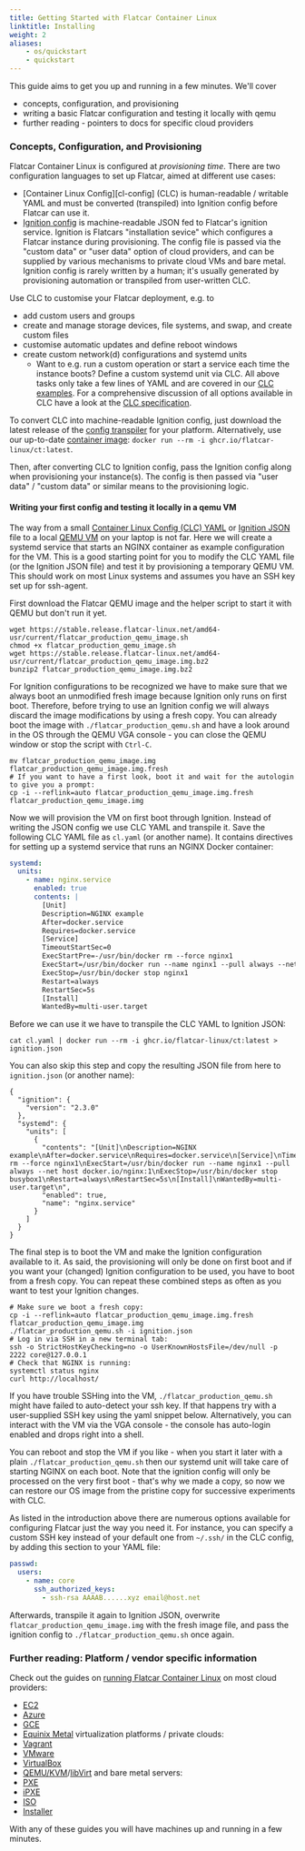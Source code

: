 ```yaml
---
title: Getting Started with Flatcar Container Linux 
linktitle: Installing
weight: 2
aliases:
    - os/quickstart
    - quickstart
---
```


This guide aims to get you up and running in a few minutes.
We'll cover
- concepts, configuration, and provisioning
- writing a basic Flatcar configuration and testing it locally with qemu
- further reading - pointers to docs for specific cloud providers

### Concepts, Configuration, and Provisioning

Flatcar Container Linux is configured at _provisioning time_.
There are two configuration languages to set up Flatcar, aimed at different use cases:
- [Container Linux Config][cl-config] (CLC) is human-readable / writable YAML and must be converted (transpiled) into Ignition config before Flatcar can use it.
- [Ignition config][ignition] is machine-readable JSON fed to Flatcar's ignition service.
  Ignition is Flatcars "installation sevice" which configures a Flatcar instance during provisioning.
  The config file is passed via the "custom data" or "user data" option of cloud providers, and can be supplied by various mechanisms to private cloud VMs and bare metal.
  Ignition config is rarely written by a human; it's usually generated by provisioning automation or transpiled from user-written CLC.

Use CLC to customise your Flatcar deployment, e.g. to
- add custom users and groups
- create and manage storage devices, file systems, and swap, and create custom files
- customise automatic updates and define reboot windows
- create custom network(d) configurations and systemd units
  - Want to e.g. run a custom operation or start a service each time the instance boots?
    Define a custom systemd unit via CLC.
All above tasks only take a few lines of YAML and are covered in our [CLC examples][cl-examples].
For a comprehensive discussion of all options available in CLC have a look at the [CLC specification][cl-spec].

To convert CLC into machine-readable Ignition config, just download the latest release of the [config transpiler](https://github.com/flatcar-linux/container-linux-config-transpiler/releases) for your platform.
Alternatively, use our up-to-date [container image](https://github.com/flatcar-linux/container-linux-config-transpiler/pkgs/container/ct): `docker run --rm -i ghcr.io/flatcar-linux/ct:latest`.

Then, after converting CLC to Ignition config, pass the Ignition config along when provisioning your instance(s).
The config is then passed via "user data" / "custom data" or similar means to the provisioning logic.

#### Writing your first config and testing it locally in a qemu VM

The way from a small [Container Linux Config (CLC) YAML][cl-configs] or [Ignition JSON][ignition] file to a local [QEMU VM][qemu-docs] on your laptop is not far.
Here we will create a systemd service that starts an NGINX container as example configuration for the VM.
This is a good starting point for you to modify the CLC YAML file (or the Ignition JSON file) and test it by provisioning a temporary QEMU VM.
This should work on most Linux systems and assumes you have an SSH key set up for ssh-agent.

First download the Flatcar QEMU image and the helper script to start it with QEMU but don't run it yet.
```shell
wget https://stable.release.flatcar-linux.net/amd64-usr/current/flatcar_production_qemu_image.sh
chmod +x flatcar_production_qemu_image.sh
wget https://stable.release.flatcar-linux.net/amd64-usr/current/flatcar_production_qemu_image.img.bz2
bunzip2 flatcar_production_qemu_image.img.bz2
```

For Ignition configurations to be recognized we have to make sure that we always boot an unmodified fresh image because Ignition only runs on first boot.
Therefore, before trying to use an Ignition config we will always discard the image modifications by using a fresh copy.
You can already boot the image with `./flatcar_production_qemu.sh` and have a look around in the OS through the QEMU VGA console - you can close the QEMU window or stop the script with `Ctrl-C`.
```shell
mv flatcar_production_qemu_image.img flatcar_production_qemu_image.img.fresh
# If you want to have a first look, boot it and wait for the autologin to give you a prompt:
cp -i --reflink=auto flatcar_production_qemu_image.img.fresh flatcar_production_qemu_image.img
```

Now we will provision the VM on first boot through Ignition.
Instead of writing the JSON config we use CLC YAML and transpile it.
Save the following CLC YAML file as `cl.yaml` (or another name).
It contains directives for setting up a systemd service that runs an NGINX Docker container:

```yaml
systemd:
  units:
    - name: nginx.service
      enabled: true
      contents: |
        [Unit]
        Description=NGINX example
        After=docker.service
        Requires=docker.service
        [Service]
        TimeoutStartSec=0
        ExecStartPre=-/usr/bin/docker rm --force nginx1
        ExecStart=/usr/bin/docker run --name nginx1 --pull always --net host docker.io/nginx:1
        ExecStop=/usr/bin/docker stop nginx1
        Restart=always
        RestartSec=5s
        [Install]
        WantedBy=multi-user.target
```

Before we can use it we have to transpile the CLC YAML to Ignition JSON:

```shell
cat cl.yaml | docker run --rm -i ghcr.io/flatcar-linux/ct:latest > ignition.json
```

You can also skip this step and copy the resulting JSON file from here to `ignition.json` (or another name):

```
{
  "ignition": {
    "version": "2.3.0"
  },
  "systemd": {
    "units": [
      {
        "contents": "[Unit]\nDescription=NGINX example\nAfter=docker.service\nRequires=docker.service\n[Service]\nTimeoutStartSec=0\nExecStartPre=-/usr/bin/docker rm --force nginx1\nExecStart=/usr/bin/docker run --name nginx1 --pull always --net host docker.io/nginx:1\nExecStop=/usr/bin/docker stop busybox1\nRestart=always\nRestartSec=5s\n[Install]\nWantedBy=multi-user.target\n",
        "enabled": true,
        "name": "nginx.service"
      }
    ]
  }
}
```

The final step is to boot the VM and make the Ignition configuration available to it.
As said, the provisioning will only be done on first boot and if you want your (changed) Ignition configuration to be used, you have to boot from a fresh copy.
You can repeat these combined steps as often as you want to test your Ignition changes.

```shell
# Make sure we boot a fresh copy:
cp -i --reflink=auto flatcar_production_qemu_image.img.fresh flatcar_production_qemu_image.img
./flatcar_production_qemu.sh -i ignition.json
# Log in via SSH in a new terminal tab:
ssh -o StrictHostKeyChecking=no -o UserKnownHostsFile=/dev/null -p 2222 core@127.0.0.1
# Check that NGINX is running:
systemctl status nginx
curl http://localhost/
```
If you have trouble SSHing into the VM, `./flatcar_production_qemu.sh` might have failed to auto-detect your ssh key.
If that happens try with a user-supplied SSH key using the yaml snippet below.
Alternatively, you can interact with the VM via the VGA console - the console has auto-login enabled and drops right into a shell.

You can reboot and stop the VM if you like - when you start it later with a plain `./flatcar_production_qemu.sh` then our systemd unit will take care of starting NGINX on each boot.
Note that the ignition config will only be processed on the very first boot - that's why we made a copy, so now we can restore our OS image from the pristine copy for successive experiments with CLC.

As listed in the introduction above there are numerous options available for configuring Flatcar just the way you need it.
For instance, you can specify a custom SSH key instead of your default one from `~/.ssh/` in the CLC config, by adding this section to your YAML file:
```yaml
passwd:
  users:
    - name: core
      ssh_authorized_keys:
        - ssh-rsa AAAAB......xyz email@host.net
```

Afterwards, transpile it again to Ignition JSON, overwrite `flatcar_production_qemu_image.img` with the fresh image file, and pass the ignition config to `./flatcar_production_qemu.sh` once again.


### Further reading: Platform / vendor specific information

Check out the guides on [running Flatcar Container Linux][running-container-linux] on most cloud providers:
* [EC2][ec2-docs]
* [Azure][azure-docs]
* [GCE][gce-docs]
* [Equinix Metal][equinix-metal-docs]
virtualization platforms / private clouds:
* [Vagrant][vagrant-docs]
* [VMware][vmware-docs]
* [VirtualBox][virtualbox-docs]
* [QEMU/KVM][qemu-docs]/[libVirt][libvirt-docs]
and bare metal servers:
* [PXE][pxe-docs]
* [iPXE][ipxe-docs]
* [ISO][iso-docs]
* [Installer][install-docs]

With any of these guides you will have machines up and running in a few minutes.


[running-container-linux]: ../#installing-flatcar
[ec2-docs]: cloud/aws-ec2
[azure-docs]: cloud/azure
[gce-docs]: cloud/gcp
[vagrant-docs]: vms/vagrant
[vmware-docs]: cloud/vmware
[virtualbox-docs]: vms/virtualbox
[qemu-docs]: vms/qemu
[libvirt-docs]: vms/libvirt
[equinix-metal-docs]: cloud/equinix-metal
[pxe-docs]: bare-metal/booting-with-pxe
[ipxe-docs]: bare-metal/booting-with-ipxe
[iso-docs]: bare-metal/booting-with-iso
[install-docs]: bare-metal/installing-to-disk
[ignition]: ../provisioning/ignition/
[cl-configs]: ../provisioning/cl-config
[cl-examples]: ../provisioning/cl-config/examples
[cl-spec]: ../provisioning/config-transpiler/configuration
